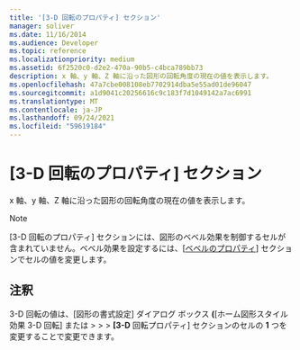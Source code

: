 ```yaml
---
title: '[3-D 回転のプロパティ] セクション'
manager: soliver
ms.date: 11/16/2014
ms.audience: Developer
ms.topic: reference
ms.localizationpriority: medium
ms.assetid: 6f2520c0-d2e2-470a-90b5-c4bca789bb73
description: x 軸、y 軸、Z 軸に沿った図形の回転角度の現在の値を表示します。
ms.openlocfilehash: 47a7cbe008108eb7702914dba5e55ad01de96047
ms.sourcegitcommit: a1d9041c20256616c9c183f7d1049142a7ac6991
ms.translationtype: MT
ms.contentlocale: ja-JP
ms.lasthandoff: 09/24/2021
ms.locfileid: "59619184"
---
```

# <a name="3-d-rotation-properties-section"></a>[3-D 回転のプロパティ] セクション

x 軸、y 軸、Z 軸に沿った図形の回転角度の現在の値を表示します。
  
> [!NOTE]
> [3-D 回転のプロパティ] セクションには、図形のベベル効果を制御するセルが含まれていません。ベベル効果を設定するには、[[ベベルのプロパティ](bevel-properties-section.md)] セクションでセルの値を変更します。 
  
## <a name="remarks"></a>注釈

3-D 回転の値は、[図形の書式設定] ダイアログ ボックス **(**[ホーム図形スタイル効果 3-D 回転] または  >    >    >  **[3-D** 回転プロパティ] セクションのセルの **1** つを変更することで変更できます。 
  

